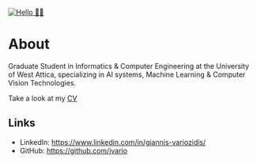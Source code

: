 [![Hello 👋🏻](https://media.istockphoto.com/photos/data-scientist-big-data-artificial-intelligence-machine-learning-picture-id886575166?k=6&m=886575166&s=612x612&w=0&h=ZISnB7-dmyLUIXO2VGWIEwX2XB-aP_MEhua96DTUQaU=)]()


# About
Graduate Student in Informatics & Computer Engineering at the University of West Attica, specializing in  AI systems, Machine Learning & Computer Vision Technologies.

Take a look at my [CV](http://bit.ly/gvario-resume)

## Links
- LinkedIn: https://www.linkedin.com/in/giannis-variozidis/
- GitHub: https://github.com/jvario

